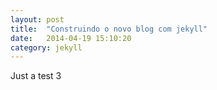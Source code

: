 ```yaml
---
layout: post
title:  "Construindo o novo blog com jekyll"
date:   2014-04-19 15:10:20
category: jekyll
---
```


Just a test 3